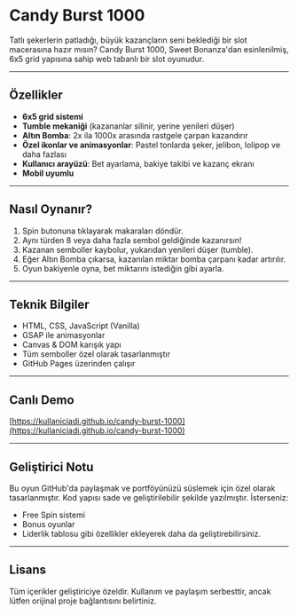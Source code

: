 
# Candy Burst 1000

Tatlı şekerlerin patladığı, büyük kazançların seni beklediği bir slot macerasına hazır mısın? Candy Burst 1000, Sweet Bonanza'dan esinlenilmiş, 6x5 grid yapısına sahip web tabanlı bir slot oyunudur.

---

## Özellikler

- **6x5 grid sistemi**
- **Tumble mekaniği** (kazananlar silinir, yerine yenileri düşer)
- **Altın Bomba**: 2x ila 1000x arasında rastgele çarpan kazandırır
- **Özel ikonlar ve animasyonlar**: Pastel tonlarda şeker, jelibon, lolipop ve daha fazlası
- **Kullanıcı arayüzü**: Bet ayarlama, bakiye takibi ve kazanç ekranı
- **Mobil uyumlu**

---

## Nasıl Oynanır?

1. Spin butonuna tıklayarak makaraları döndür.
2. Aynı türden 8 veya daha fazla sembol geldiğinde kazanırsın!
3. Kazanan semboller kaybolur, yukarıdan yenileri düşer (tumble).
4. Eğer Altın Bomba çıkarsa, kazanılan miktar bomba çarpanı kadar artırılır.
5. Oyun bakiyenle oyna, bet miktarını istediğin gibi ayarla.

---

## Teknik Bilgiler

- HTML, CSS, JavaScript (Vanilla)
- GSAP ile animasyonlar
- Canvas & DOM karışık yapı
- Tüm semboller özel olarak tasarlanmıştır
- GitHub Pages üzerinden çalışır

---

## Canlı Demo

[https://kullaniciadi.github.io/candy-burst-1000](https://kullaniciadi.github.io/candy-burst-1000)

---

## Geliştirici Notu

Bu oyun GitHub'da paylaşmak ve portföyünüzü süslemek için özel olarak tasarlanmıştır. Kod yapısı sade ve geliştirilebilir şekilde yazılmıştır. İsterseniz:
- Free Spin sistemi
- Bonus oyunlar
- Liderlik tablosu gibi özellikler ekleyerek daha da geliştirebilirsiniz.

---

## Lisans

Tüm içerikler geliştiriciye özeldir. Kullanım ve paylaşım serbesttir, ancak lütfen orijinal proje bağlantısını belirtiniz.
